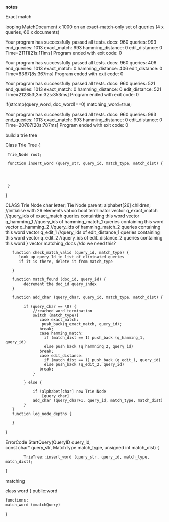 __notes__

Exact match

looping MatchDocument x 1000 on an exact-match-only set of queries (4 x queries, 60 x documents)



Your program has successfully passed all tests.
docs: 960 queries: 993 end_queries: 1013
exact_match: 993 hamming_distance: 0 edit_distance: 0
Time=21111[21s:111ms]
Program ended with exit code: 0

Your program has successfully passed all tests.
docs: 960 queries: 406 end_queries: 1013
exact_match: 0 hamming_distance: 406 edit_distance: 0
Time=8367[8s:367ms]
Program ended with exit code: 0

Your program has successfully passed all tests.
docs: 960 queries: 521 end_queries: 1013
exact_match: 0 hamming_distance: 0 edit_distance: 521
Time=212353[3m:32s:353ms]
Program ended with exit code: 0



if(strcmp(query_word, doc_word)==0)  matching_word=true;

Your program has successfully passed all tests.
docs: 960 queries: 993 end_queries: 1013
exact_match: 993 hamming_distance: 0 edit_distance: 0
Time=20787[20s:787ms]
Program ended with exit code: 0

build a trie tree

Class Trie Tree {
     
     Trie_Node root;
     
     function insert_word (query_str, query_id, match_type, match_dist) {
     
     
     
     
     }


     


}

CLASS Trie Node
    char letter;
    Tie Node parent;
    alphabet[26] children;   //initialise with 26 elements val oo
      bool terminator
        vector <int> q_exact_match   //query_ids of exact_match queries containting this word
        vector <int> q_hamming_1    //query_ids of hamming_match_1 queries containing this word
        vector <int> q_hamming_2   //query_ids of hamming_match_2 queries containing this word
        vector <int> q_edit_1   //query_ids of edit_distance_1 queries containing this word
        vector <int> q_edit_2   //query_ids of edit_distance_2 queries containing this word
    }
       vector <int> matching_docs  //do we need this?
       
       function check_match_valid (query_id, match_type) {
          look up query_Id in list of eliminated queries
          if it is there, delete it from match_type

       }

       function match_found (doc_id, query_id) {
            decrement the doc_id query_index
       }
       
       function add_char (query_char, query_id, match_type, match_dist) {
       
            if (query_char == \0) {
                //reached word termination
                switch (match_type){
                   case exact_match:
                    push_back(q_exact_match, query_id);
                   break;
                   case hamming_match:
                     if (match_dist == 1) push_back (q_hamming_1, query_id)
                     else push_back (q_hammning_2, query_id)
                   break;
                   case edit_distance:
                     if (match_dist == 1) push_back (q_edit_1, query_id)
                     else push_back (q_edit_2, query_id)    
                   break;
                }
            
            } else {

                if !alphabet[char] new Trie Node
                    [query_char]
                add_char (query_char+1, query_id, match_type, match_dist) 
            }
       }
       function log_node_depths {

       }
}



ErrorCode StartQuery(QueryID        query_id,   
                     const char*    query_str,
                     MatchType      match_type,
                     unsigned int   match_dist) {

            TrieTree::insert_word (query_str, query_id, match_type, match_dist);

                     
]


matching

class word {
    public:word
    
    functions:
    match_word (=matchQuery)
    
    
    
    
    
}
    




